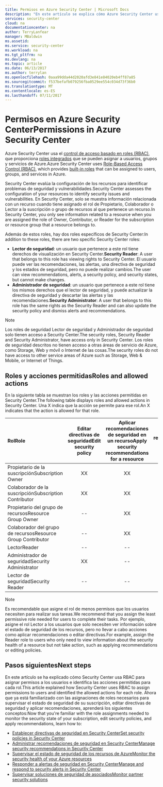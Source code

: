 ```yaml
---
title: Permisos en Azure Security Center | Microsoft Docs
description: "En este artículo se explica cómo Azure Security Center usa el control de acceso basado en roles para asignar permisos a los usuarios e identifica las acciones permitidas para cada rol."
services: security-center
cloud: na
documentationcenter: na
author: TerryLanfear
manager: MBaldwin
ms.assetid: 
ms.service: security-center
ms.workload: na
ms.tgt_pltfrm: na
ms.devlang: na
ms.topic: article
ms.date: 06/13/2017
ms.author: terrylan
ms.openlocfilehash: 0aaa99dda44d2020afd3e841e84020eb4ff87a85
ms.sourcegitcommit: f537befafb079256fba0529ee554c034d73f36b0
ms.translationtype: MT
ms.contentlocale: es-ES
ms.lasthandoff: 07/11/2017
---
```

# <a name="permissions-in-azure-security-center"></a><span data-ttu-id="78135-103">Permisos en Azure Security Center</span><span class="sxs-lookup"><span data-stu-id="78135-103">Permissions in Azure Security Center</span></span>

<span data-ttu-id="78135-104">Azure Security Center usa el [control de acceso basado en roles (RBAC)](../active-directory/role-based-access-control-configure.md), que proporciona [roles integrados](../active-directory/role-based-access-built-in-roles.md) que se pueden asignar a usuarios, grupos y servicios de Azure.</span><span class="sxs-lookup"><span data-stu-id="78135-104">Azure Security Center uses [Role-Based Access Control (RBAC)](../active-directory/role-based-access-control-configure.md), which provides [built-in roles](../active-directory/role-based-access-built-in-roles.md) that can be assigned to users, groups, and services in Azure.</span></span>

<span data-ttu-id="78135-105">Security Center evalúa la configuración de los recursos para identificar problemas de seguridad y vulnerabilidades.</span><span class="sxs-lookup"><span data-stu-id="78135-105">Security Center assesses the configuration of your resources to identify security issues and vulnerabilities.</span></span> <span data-ttu-id="78135-106">En Security Center, solo se muestra información relacionada con un recurso cuando tiene asignado el rol de Propietario, Colaborador o Lector a la suscripción o grupo de recursos al que pertenece un recurso.</span><span class="sxs-lookup"><span data-stu-id="78135-106">In Security Center, you only see information related to a resource when you are assigned the role of Owner, Contributor, or Reader for the subscription or resource group that a resource belongs to.</span></span>

<span data-ttu-id="78135-107">Además de estos roles, hay dos roles específicos de Security Center:</span><span class="sxs-lookup"><span data-stu-id="78135-107">In addition to these roles, there are two specific Security Center roles:</span></span>

* <span data-ttu-id="78135-108">**Lector de seguridad**: un usuario que pertenece a este rol tiene derechos de visualización en Security Center.</span><span class="sxs-lookup"><span data-stu-id="78135-108">**Security Reader**: A user that belongs to this role has viewing rights to Security Center.</span></span> <span data-ttu-id="78135-109">El usuario puede ver las recomendaciones, las alertas, una directiva de seguridad y los estados de seguridad, pero no puede realizar cambios.</span><span class="sxs-lookup"><span data-stu-id="78135-109">The user can view recommendations, alerts, a security policy, and security states, but cannot make changes.</span></span>
* <span data-ttu-id="78135-110">**Administrador de seguridad**: un usuario que pertenece a este rol tiene los mismos derechos que el lector de seguridad, y puede actualizar la directiva de seguridad y descartar las alertas y las recomendaciones.</span><span class="sxs-lookup"><span data-stu-id="78135-110">**Security Administrator**: A user that belongs to this role has the same rights as the Security Reader and can also update the security policy and dismiss alerts and recommendations.</span></span>

> [!NOTE]
> <span data-ttu-id="78135-111">Los roles de seguridad Lector de seguridad y Administrador de seguridad solo tienen acceso a Security Center.</span><span class="sxs-lookup"><span data-stu-id="78135-111">The security roles, Security Reader and Security Administrator, have access only in Security Center.</span></span> <span data-ttu-id="78135-112">Los roles de seguridad descritos no tienen acceso a otras áreas de servicio de Azure, como Storage, Web y móvil o Internet de las cosas.</span><span class="sxs-lookup"><span data-stu-id="78135-112">The security roles do not have access to other service areas of Azure such as Storage, Web & Mobile, or Internet of Things.</span></span>
>
>

## <a name="roles-and-allowed-actions"></a><span data-ttu-id="78135-113">Roles y acciones permitidas</span><span class="sxs-lookup"><span data-stu-id="78135-113">Roles and allowed actions</span></span>

<span data-ttu-id="78135-114">En la siguiente tabla se muestran los roles y las acciones permitidas en Security Center.</span><span class="sxs-lookup"><span data-stu-id="78135-114">The following table displays roles and allowed actions in Security Center.</span></span> <span data-ttu-id="78135-115">Una X indica que la acción se permite para ese rol.</span><span class="sxs-lookup"><span data-stu-id="78135-115">An X indicates that the action is allowed for that role.</span></span>

| <span data-ttu-id="78135-116">Rol</span><span class="sxs-lookup"><span data-stu-id="78135-116">Role</span></span> | <span data-ttu-id="78135-117">Editar directivas de seguridad</span><span class="sxs-lookup"><span data-stu-id="78135-117">Edit security policy</span></span> | <span data-ttu-id="78135-118">Aplicar recomendaciones de seguridad en un recurso</span><span class="sxs-lookup"><span data-stu-id="78135-118">Apply security recommendations for a resource</span></span> | <span data-ttu-id="78135-119">Descartar alertas y recomendaciones</span><span class="sxs-lookup"><span data-stu-id="78135-119">Dismiss alerts and recommendations</span></span> | <span data-ttu-id="78135-120">Ver alertas y recomendaciones</span><span class="sxs-lookup"><span data-stu-id="78135-120">View alerts and recommendations</span></span> |
|:--- |:---:|:---:|:---:|:---:|
| <span data-ttu-id="78135-121">Propietario de la suscripción</span><span class="sxs-lookup"><span data-stu-id="78135-121">Subscription Owner</span></span> | <span data-ttu-id="78135-122">X</span><span class="sxs-lookup"><span data-stu-id="78135-122">X</span></span> | <span data-ttu-id="78135-123">X</span><span class="sxs-lookup"><span data-stu-id="78135-123">X</span></span> | <span data-ttu-id="78135-124">X</span><span class="sxs-lookup"><span data-stu-id="78135-124">X</span></span> | <span data-ttu-id="78135-125">X</span><span class="sxs-lookup"><span data-stu-id="78135-125">X</span></span> |
| <span data-ttu-id="78135-126">Colaborador de la suscripción</span><span class="sxs-lookup"><span data-stu-id="78135-126">Subscription Contributor</span></span> | <span data-ttu-id="78135-127">X</span><span class="sxs-lookup"><span data-stu-id="78135-127">X</span></span> | <span data-ttu-id="78135-128">X</span><span class="sxs-lookup"><span data-stu-id="78135-128">X</span></span> | <span data-ttu-id="78135-129">X</span><span class="sxs-lookup"><span data-stu-id="78135-129">X</span></span> | <span data-ttu-id="78135-130">X</span><span class="sxs-lookup"><span data-stu-id="78135-130">X</span></span> |
| <span data-ttu-id="78135-131">Propietario del grupo de recursos</span><span class="sxs-lookup"><span data-stu-id="78135-131">Resource Group Owner</span></span> | -- | <span data-ttu-id="78135-132">X</span><span class="sxs-lookup"><span data-stu-id="78135-132">X</span></span> | -- | <span data-ttu-id="78135-133">X</span><span class="sxs-lookup"><span data-stu-id="78135-133">X</span></span> |
| <span data-ttu-id="78135-134">Colaborador del grupo de recursos</span><span class="sxs-lookup"><span data-stu-id="78135-134">Resource Group Contributor</span></span> | -- | <span data-ttu-id="78135-135">X</span><span class="sxs-lookup"><span data-stu-id="78135-135">X</span></span> | -- | <span data-ttu-id="78135-136">X</span><span class="sxs-lookup"><span data-stu-id="78135-136">X</span></span> |
| <span data-ttu-id="78135-137">Lector</span><span class="sxs-lookup"><span data-stu-id="78135-137">Reader</span></span> | -- | -- | -- | <span data-ttu-id="78135-138">X</span><span class="sxs-lookup"><span data-stu-id="78135-138">X</span></span> |
| <span data-ttu-id="78135-139">Administrador de seguridad</span><span class="sxs-lookup"><span data-stu-id="78135-139">Security Administrator</span></span> | <span data-ttu-id="78135-140">X</span><span class="sxs-lookup"><span data-stu-id="78135-140">X</span></span> | -- | <span data-ttu-id="78135-141">X</span><span class="sxs-lookup"><span data-stu-id="78135-141">X</span></span> | <span data-ttu-id="78135-142">X</span><span class="sxs-lookup"><span data-stu-id="78135-142">X</span></span> |
| <span data-ttu-id="78135-143">Lector de seguridad</span><span class="sxs-lookup"><span data-stu-id="78135-143">Security Reader</span></span> | -- | -- | -- | <span data-ttu-id="78135-144">X</span><span class="sxs-lookup"><span data-stu-id="78135-144">X</span></span> |

> [!NOTE]
> <span data-ttu-id="78135-145">Es recomendable que asigne el rol de menos permisos que los usuarios necesiten para realizar sus tareas.</span><span class="sxs-lookup"><span data-stu-id="78135-145">We recommend that you assign the least permissive role needed for users to complete their tasks.</span></span> <span data-ttu-id="78135-146">Por ejemplo, asigne el rol Lector a los usuarios que solo necesiten ver información sobre el estado de seguridad de los recursos, pero no llevar a cabo acciones como aplicar recomendaciones o editar directivas.</span><span class="sxs-lookup"><span data-stu-id="78135-146">For example, assign the Reader role to users who only need to view information about the security health of a resource but not take action, such as applying recommendations or editing policies.</span></span>
>
>

## <a name="next-steps"></a><span data-ttu-id="78135-147">Pasos siguientes</span><span class="sxs-lookup"><span data-stu-id="78135-147">Next steps</span></span>
<span data-ttu-id="78135-148">En este artículo se ha explicado cómo Security Center usa RBAC para asignar permisos a los usuarios e identifica las acciones permitidas para cada rol.</span><span class="sxs-lookup"><span data-stu-id="78135-148">This article explained how Security Center uses RBAC to assign permissions to users and identified the allowed actions for each role.</span></span> <span data-ttu-id="78135-149">Ahora que ya está familiarizado con las asignaciones de roles necesarios para supervisar el estado de seguridad de su suscripción, editar directivas de seguridad y aplicar recomendaciones, aprenderá los siguientes conceptos:</span><span class="sxs-lookup"><span data-stu-id="78135-149">Now that you're familiar with the role assignments needed to monitor the security state of your subscription, edit security policies, and apply recommendations, learn how to:</span></span>

- [<span data-ttu-id="78135-150">Establecer directivas de seguridad en Security Center</span><span class="sxs-lookup"><span data-stu-id="78135-150">Set security policies in Security Center</span></span>](security-center-policies.md)
- [<span data-ttu-id="78135-151">Administrar recomendaciones de seguridad en Security Center</span><span class="sxs-lookup"><span data-stu-id="78135-151">Manage security recommendations in Security Center</span></span>](security-center-recommendations.md)
- [<span data-ttu-id="78135-152">Supervisar el estado de seguridad de los recursos de Azure</span><span class="sxs-lookup"><span data-stu-id="78135-152">Monitor the security health of your Azure resources</span></span>](security-center-monitoring.md)
- [<span data-ttu-id="78135-153">Responder a alertas de seguridad en Security Center</span><span class="sxs-lookup"><span data-stu-id="78135-153">Manage and respond to security alerts in Security Center</span></span>](security-center-managing-and-responding-alerts.md)
- [<span data-ttu-id="78135-154">Supervisar soluciones de seguridad de asociados</span><span class="sxs-lookup"><span data-stu-id="78135-154">Monitor partner security solutions</span></span>](security-center-partner-solutions.md)
